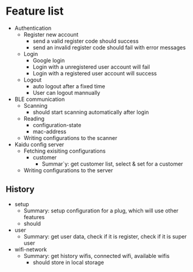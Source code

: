 # Feature list

- Authentication
  - Register new account
    - send a valid register code should success
    - send an invalid register code should fail with error messages
  - Login
    - Google login
    - Login with a unregistered user account will fail
    - Login with a registered user account will success
  - Logout
    - auto logout after a fixed time
    - User can logout mannually
- BLE communication
  - Scanning
    - should start scanning automatically after login
  - Reading
    - configuration-state
    - mac-address
  - Writing configurations to the scanner
- Kaidu config server
  - Fetching exisiting configurations
    - customer
      - Summar`y: get customer list, select & set for a customer
  - Writing configurations to the server

## History

- setup
  - Summary: setup configuration for a plug, which will use other features
  - should
- user
  - Summary: get user data, check if it is register, check if it is super user
- wifi-network
  - Summary: get history wifis, connected wifi, available wifis
    - should store in local storage
